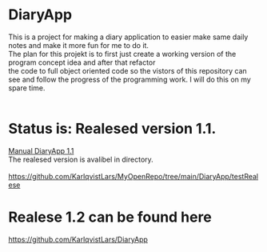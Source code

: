 # DiaryApp
This is a project for making a diary application to easier make same daily notes and make it more fun for me to do it.</br>
The plan for this projekt is to first just create a working version of the program concept idea and after that refactor </br>
the code to full object oriented code so the vistors of this repository can see and follow the progress of the programming work. 
I will do this on my spare time.</br></br>
# Status is: Realesed version 1.1.
[Manual DiaryApp 1.1](DiaryApp/testRealese/ManualDiaryAppVersion1.1_20220529.pdf)<br/>
The realesed version is avalibel in directory.</br><br/>
https://github.com/KarlqvistLars/MyOpenRepo/tree/main/DiaryApp/testRealese
# Realese 1.2 can be found here
https://github.com/KarlqvistLars/DiaryApp
